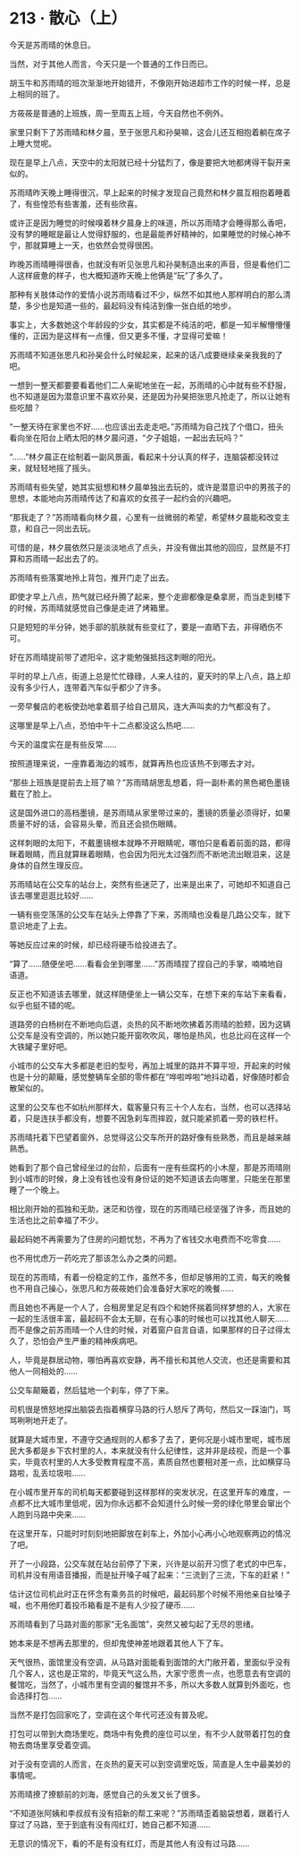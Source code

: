 # 213 · 散心（上）

今天是苏雨晴的休息日。

当然，对于其他人而言，今天只是一个普通的工作日而已。

胡玉牛和苏雨晴的班次渐渐地开始错开，不像刚开始进超市工作的时候一样，总是上相同的班了。

方莜莜是普通的上班族，周一至周五上班，今天自然也不例外。

家里只剩下了苏雨晴和林夕晨，至于张思凡和孙昊嘛，这会儿还互相抱着躺在席子上睡大觉呢。

现在是早上八点，天空中的太阳就已经十分猛烈了，像是要把大地都烤得干裂开来似的。

苏雨晴昨天晚上睡得很沉，早上起来的时候才发现自己竟然和林夕晨互相抱着睡着了，有些惶恐有些害羞，还有些欣喜。

或许正是因为睡觉的时候嗅着林夕晨身上的味道，所以苏雨晴才会睡得那么香吧，没有梦的睡眠是最让人觉得舒服的，也是最能养好精神的，如果睡觉的时候心神不宁，那就算睡上一天，也依然会觉得很困。

昨晚苏雨晴睡得很香，也就没有听见张思凡和孙昊制造出来的声音，但是看他们二人这样疲惫的样子，也大概知道昨天晚上他俩是“玩”了多久了。

那种有关肢体动作的爱情小说苏雨晴看过不少，纵然不如其他人那样明白的那么清楚，多少也是知道一些的，最起码没有纯洁到像一张白纸的地步。

事实上，大多数她这个年龄段的少女，其实都是不纯洁的吧，都是一知半解懵懵懂懂的，正因为是这样有一点懂，但又更多不懂，才显得可爱嘛！

苏雨晴不知道张思凡和孙昊会什么时候起来，起来的话八成要继续亲亲我我的了吧。

一想到一整天都要要看着他们二人亲昵地坐在一起，苏雨晴的心中就有些不舒服，也不知道是因为潜意识里不喜欢孙昊，还是因为孙昊把张思凡抢走了，所以让她有些吃醋？

“一整天待在家里也不好……也应该出去走走吧。”苏雨晴为自己找了个借口，扭头看向坐在阳台上晒太阳的林夕晨问道，“夕子姐姐，一起出去玩吗？”

“……”林夕晨正在绘制着一副风景画，看起来十分认真的样子，连脑袋都没转过来，就轻轻地摇了摇头。

苏雨晴有些失望，她其实挺想和林夕晨单独出去玩的，或许是潜意识中的男孩子的思想，本能地向苏雨晴传达了和喜欢的女孩子一起约会的兴趣吧。

“那我走了？”苏雨晴看向林夕晨，心里有一丝微弱的希望，希望林夕晨能和改变主意，和自己一同出去玩。

可惜的是，林夕晨依然只是淡淡地点了点头，并没有做出其他的回应，显然是不打算和苏雨晴一起出去了的。

苏雨晴有些落寞地拎上背包，推开门走了出去。

即使才早上八点，热气就已经升腾了起来，整个走廊都像是桑拿房，而当走到楼下的时候，苏雨晴就感觉自己像是走进了烤箱里。

只是短短的半分钟，她手部的肌肤就有些变红了，要是一直晒下去，非得晒伤不可。

好在苏雨晴提前带了遮阳伞，这才能勉强抵挡这刺眼的阳光。

平时的早上八点，街道上总是忙忙碌碌，人来人往的，夏天时的早上八点，路上却没有多少行人，连带着汽车似乎都少了许多。

一旁早餐店的老板使劲地拿着扇子给自己扇风，连大声叫卖的力气都没有了。

这哪里是早上八点，恐怕中午十二点都没这么热吧……

今天的温度实在是有些反常……

按照道理来说，一座靠着海边的城市，就算再热也应该热不到哪去才对。

“那些上班族是提前去上班了嘛？”苏雨晴胡思乱想着，将一副朴素的黑色褐色墨镜戴在了脸上。

这是国外进口的高档墨镜，是苏雨晴从家里带过来的，墨镜的质量必须得好，如果质量不好的话，会容易头晕，而且还会损伤眼睛。

这样刺眼的太阳下，不戴墨镜根本就睁不开眼睛呢，哪怕只是看着前面的路，都得眯着眼睛，而且就算眯着眼睛，也会因为阳光太过强烈而不断地流出眼泪来，这是身体的自然生理反应。

苏雨晴站在公交车的站台上，突然有些迷茫了，出来是出来了，可她却不知道自己该去哪里逛逛比较好……

一辆有些空荡荡的公交车在站头上停靠了下来，苏雨晴也没看是几路公交车，就下意识地走了上去。

等她反应过来的时候，却已经将硬币给投进去了。

“算了……随便坐吧……看看会坐到哪里……”苏雨晴捏了捏自己的手掌，喃喃地自语道。

反正也不知道该去哪里，就这样随便坐上一辆公交车，在想下来的车站下来看看，似乎也挺不错的呢。

道路旁的白杨树在不断地向后退，炎热的风不断地吹拂着苏雨晴的脸颊，因为这辆公交车是没有空调的，所以她只能开窗吹吹风，哪怕是热风，也总比闷在这样一个大铁罐子里好吧。

小城市的公交车大多都是老旧的型号，再加上城里的路并不算平坦，开起来的时候也是十分的颠簸，感觉整辆车全部的零件都在“哗啦哗啦”地抖动着，好像随时都会散架似的。

这里的公交车也不如杭州那样大，载客量只有三十个人左右，当然，也可以选择站着，只是连扶手都没有，想要不因急刹车而摔跤，就只能紧抓着一旁的铁栏杆。

苏雨晴托着下巴望着窗外，总觉得这公交车所开的路好像有些熟悉，而且是越来越熟悉。

她看到了那个自己曾经坐过的台阶，后面有一座有些腐朽的小木屋，那是苏雨晴刚到小城市的时候，身上没有钱也没有身份证的她不知道该去向哪里，只能坐在那里睡了一个晚上。

相比刚开始的孤独和无助，迷茫和彷徨，现在的苏雨晴已经坚强了许多，而且她的生活也比之前幸福了不少。

最起码她不再需要为了住房的问题忧愁，不再为了省钱交水电费而不吃零食……

也不用忧虑万一药吃完了那该怎么办之类的问题。

现在的苏雨晴，有着一份稳定的工作，虽然不多，但却足够用的工资，每天的晚餐也不用自己操心，张思凡和方莜莜她们会准备好大家吃的晚餐……

而且她也不再是一个人了，合租房里足足有四个和她怀揣着同样梦想的人，大家在一起的生活很丰富，最起码不会太无聊，在有心事的时候也可以找其他人聊天……而不是像之前苏雨晴一个人住的时候，对着窗户自言自语，如果那样的日子过得太久了，恐怕会产生严重的精神疾病吧。

人，毕竟是群居动物，哪怕再喜欢安静，再不擅长和其他人交流，也还是需要和其他人一同相处的……

公交车颠簸着，然后猛地一个刹车，停了下来。

司机很是愤怒地探出脑袋去指着横穿马路的行人怒斥了两句，然后又一踩油门，骂骂咧咧地开走了。

就算是大城市里，不遵守交通规则的人都多了去了，更何况是小城市里呢，城市居民大多都是乡下农村里的人，本来就没有什么纪律性，这并非是歧视，而是一个事实，毕竟农村里的人大多受教育程度不高，素质自然也要相对差一点，比如横穿马路啦，乱丢垃圾啦……

在小城市里开车的司机每天都要碰到这样那样的突发状况，在这里开车的难度，一点都不比大城市里低呢，因为你永远都不会知道什么时候一旁的绿化带里会窜出个人跑到马路中央来……

在这里开车，只能时时刻刻地把脚放在刹车上，外加小心再小心地观察两边的情况了吧。

开了一小段路，公交车就在站台前停了下来，兴许是以前开习惯了老式的中巴车，司机并没有用语音播报，而是扯开嗓子喊了起来：“三流到了三流，下车的赶紧！”

估计这位司机此时正在怀念有乘务员的时候吧，最起码那个时候不用他亲自扯嗓子喊，也不用他盯着投币箱看是不是有人少投了硬币……

苏雨晴看到了马路对面的那家“无名面馆”，突然又被勾起了无尽的思绪。

她本来是不想再去那里的，但却鬼使神差地跟着其他人下了车。

天气很热，面馆里没有空调，从马路对面能看到面馆的大门敞开着，里面似乎没有几个客人，这也是正常的，毕竟天气这么热，大家宁愿贵一点，也愿意去有空调的餐馆吃，当然了，小城市里有空调的餐馆并不多，所以大多数人就算到外面吃，也会选择打包……

当然不是打包回家吃了，空调在这个年代可还没有普及呢。

打包可以带到大商场里吃，商场中有免费的座位可以坐，有不少人就带着打包的食物去商场里享受着空调。

对于没有空调的人而言，在炎热的夏天可以到空调里吃饭，简直是人生中最美妙的事情呢。

苏雨晴撩了撩额前的刘海，感觉自己的头发又长了很多。

“不知道张阿姨和李叔叔有没有招新的帮工来呢？”苏雨晴歪着脑袋想着，跟着行人穿过了马路，至于到底有没有闯红灯，她自己都不知道……

无意识的情况下，看的不是有没有红灯，而是其他人有没有过马路……
